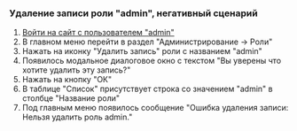 ### Удаление записи роли "admin", негативный сценарий

1. [Войти на сайт с пользователем "admin"](../../../../0.%20Шаги/1.%20Войти%20на%20сайт%20с%20пользователем%20username.md)
1. В главном меню перейти в раздел "Администрирование -> Роли"
1. Нажать на иконку "Удалить запись" роли с названием "admin"
1. Появилось модальное диалоговое окно с текстом "Вы уверены что хотите удалить эту запись?"
1. Нажать на кнопку "ОК"
1. В таблице "Список" присутствует строка со значением "admin" в столбце "Название роли"
1. Под главным меню появилось сообщение "Ошибка удаления записи: Нельзя удалить роль admin."